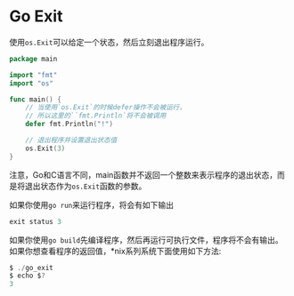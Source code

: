 # Go Exit
使用`os.Exit`可以给定一个状态，然后立刻退出程序运行。
```go
package main

import "fmt"
import "os"

func main() {
	// 当使用`os.Exit`的时候defer操作不会被运行，
	// 所以这里的``fmt.Println`将不会被调用
	defer fmt.Println("!")

	// 退出程序并设置退出状态值
	os.Exit(3)
}
```
注意，Go和C语言不同，main函数并不返回一个整数来表示程序的退出状态，而是将退出状态作为`os.Exit`函数的参数。

如果你使用`go run`来运行程序，将会有如下输出
```go
exit status 3
```
如果你使用`go build`先编译程序，然后再运行可执行文件，程序将不会有输出。
如果你想查看程序的返回值，*nix系列系统下面使用如下方法:
```go
$ ./go_exit
$ echo $?
3
```